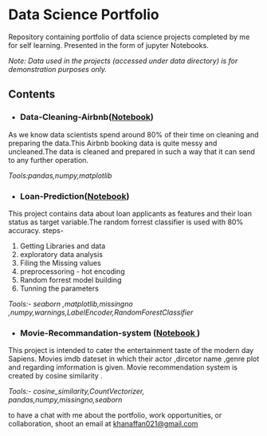 # Data Science Portfolio
Repository containing portfolio of data science projects completed by me for self learning. Presented in the form of jupyter Notebooks.

*Note: Data used in the projects (accessed under data directory) is for demonstration purposes only.*

## Contents
- ### Data-Cleaning-Airbnb([Notebook](https://github.com/Affan003/Data-Science-Portfolio/tree/main/Data%20Cleaning%20Airbnb))
As we know data scientists spend around 80% of their time on cleaning and preparing the data.This Airbnb booking data is quite messy and uncleaned.The data is cleaned and prepared in such a way that it can send to any further operation.

*Tools:pandas,numpy,matplotlib* 


- ### Loan-Prediction([Notebook](https://github.com/Affan003/Data-Science-Portfolio/tree/main/Loan%20Prediction))
This project contains data about loan applicants as features and their loan status as target variable.The random forrest classifier is used with 80% accuracy.
steps-
 1. Getting Libraries and data
 2. exploratory data analysis
 3. Filing the Missing values
 4. preprocessoring - hot encoding 
 5. Random forrest model building
 6. Tunning the parameters

*Tools:- seaborn ,matplotlib,missingno ,numpy,warnings,LabelEncoder,RandomForestClassifier*


- ### Movie-Recommandation-system ([Notebook ](https://github.com/Affan003/Data-Science-Portfolio/tree/main/Movie%20Recommendation%20System))

This project is intended to cater the entertainment taste of the modern day Sapiens. Movies imdb dateset in which their actor ,dircetor name ,genre plot and regarding imformation is given.
Movie recommendation system is created by cosine similarity .

*Tools:- cosine_similarity,CountVectorizer, pandas,numpy,missingno,seaborn*


  to have a chat with me about the portfolio, work opportunities, or collaboration, shoot an email at khanaffan021@gmail.com
